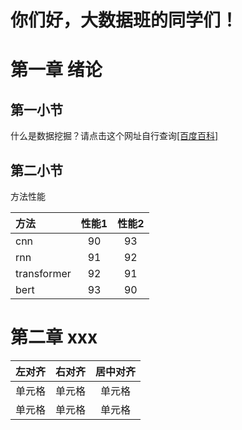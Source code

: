 # 你们好，大数据班的同学们！
# 第一章 绪论
## 第一小节
什么是数据挖掘？请点击这个网址自行查询[[百度百科]](https://www.baidu.com)
## 第二小节
方法性能

| 方法 | 性能1 |  性能2 |
| :-----| :----: | :----: |
| cnn | 90 |93|
| rnn | 91 |92|
| transformer | 92 |91|
| bert | 93 |90|

# 第二章 xxx
| 左对齐 | 右对齐 | 居中对齐 |
| :-----| ----: | :----: |
| 单元格 | 单元格 | 单元格 |
| 单元格 | 单元格 | 单元格 |
